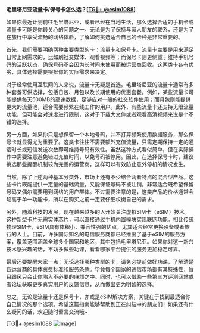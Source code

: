 **毛里塔尼亚流量卡/保号卡怎么选？[[TG💪+ @esim1088](https://t.me/s/esim1088)]**

如果你最近计划前往毛里塔尼亚，或者已经在当地生活，那么选择合适的手机卡或流量卡可能是你最关心的问题之一。无论是为了保持与家人朋友的联系，还是为了在旅行中享受流畅的网络体验，了解如何挑选适合自己的卡种是非常重要的。

首先，我们需要明确两种主要类型的卡：流量卡和保号卡。流量卡主要是用来满足日常上网需求的，比如刷社交媒体、观看视频等；而保号卡则更侧重于维持手机号码的活跃状态，确保号码不会因为长时间未使用而被运营商回收。这两类卡各有优劣，具体选择需要根据你的实际需求来决定。

对于经常使用互联网的人来说，流量卡无疑是首选。毛里塔尼亚的流量卡通常有多种套餐可供选择，包括日包、月包以及长期使用的优惠套餐。例如，某些流量卡可能提供每天500MB的高速数据，足够应对一般的社交软件使用；而月包则能提供更大的流量池，适合需要频繁在线工作的用户。此外，有些流量卡还支持无限流量功能，但可能会对速度进行限制，这对于下载大文件或者观看高清视频来说是个不错的选择。

另一方面，如果你只是想保留一个本地号码，并不打算频繁使用数据服务，那么保号卡就显得尤为重要了。这类卡往往不需要额外充值流量，只需定期保持一定的通话时长或短信发送次数即可维持号码有效性。虽然这种方式看似简单，但在实际操作中需要注意避免错过充值时间，以免号码被停用。因此，在选择保号卡时，建议挑选那些提醒机制较为完善的运营商，这样可以有效防止意外停机的情况发生。

当然，除了上述两种基本分类外，市场上还有不少结合两者特点的混合型产品。这些卡片既能提供一定量的基础流量，又能保证号码不被注销，非常适合既希望保留号码又偶尔需要用到网络的用户群体。不过需要注意的是，这类产品的价格通常会略高于单一功能卡，所以在购买之前一定要仔细权衡自己的需求。

另外，随着科技的发展，现在越来越多的人开始关注虚拟SIM卡（eSIM）技术。这种新型卡片无需实体芯片，可以直接通过手机内置模块实现联网功能。相比传统物理SIM卡，eSIM具有体积小、兼容性强的优点，尤其适合经常更换设备或者旅行的人士。目前，许多国际知名的电信服务商都已经推出了基于eSIM的服务方案，覆盖范围涵盖全球多个国家和地区，其中包括毛里塔尼亚。如果你对这一新兴技术感兴趣的话，不妨多做些功课，看看哪家平台提供的服务更加稳定可靠。

最后还要提醒大家一点：无论选择哪种类型的卡，请务必提前做好功课，了解清楚各运营商的具体资费标准和服务条款。毕竟每个国家的通信市场都有其特殊性，盲目跟风只会让你陷入不必要的麻烦之中。同时，也可以借助一些第三方评测网站或者论坛获取更多真实用户的反馈信息，从而做出更为明智的选择。

总之，无论是流量卡还是保号卡，亦或是eSIM解决方案，关键在于找到最适合你自己情况的那个选项。希望这篇指南能够帮助到正在纠结中的朋友们！如果还有什么疑问的话，欢迎随时留言交流哦~

[[TG💪+ @esim1088](https://t.me/s/esim1088) ![Image](https://i.postimg.cc/4NQfJmqS/Snipaste-2025-05-13-00-14-12.png)]